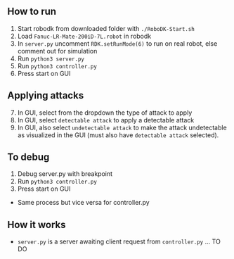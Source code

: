 ## How to run
1. Start robodk from downloaded folder with `./RoboDK-Start.sh`
2. Load `Fanuc-LR-Mate-200iD-7L.robot` in robodk
3. In `server.py` uncomment `RDK.setRunMode(6)` to run on real robot, else comment out for simulation
4. Run `python3 server.py`
5. Run `python3 controller.py`
6. Press start on GUI

## Applying attacks
7. In GUI, select from the dropdown the type of attack to apply
7. In GUI, select `detectable attack` to apply a detectable attack 
8. In GUI, also select `undetectable attack` to make the attack undetectable as visualized in the GUI (must also have `detectable attack` selected).

## To debug
1. Debug server.py with breakpoint
2. Run `python3 controller.py`
3. Press start on GUI
- Same process but vice versa for controller.py

## How it works
- `server.py` is a server awaiting client request from `controller.py`
... TO DO
